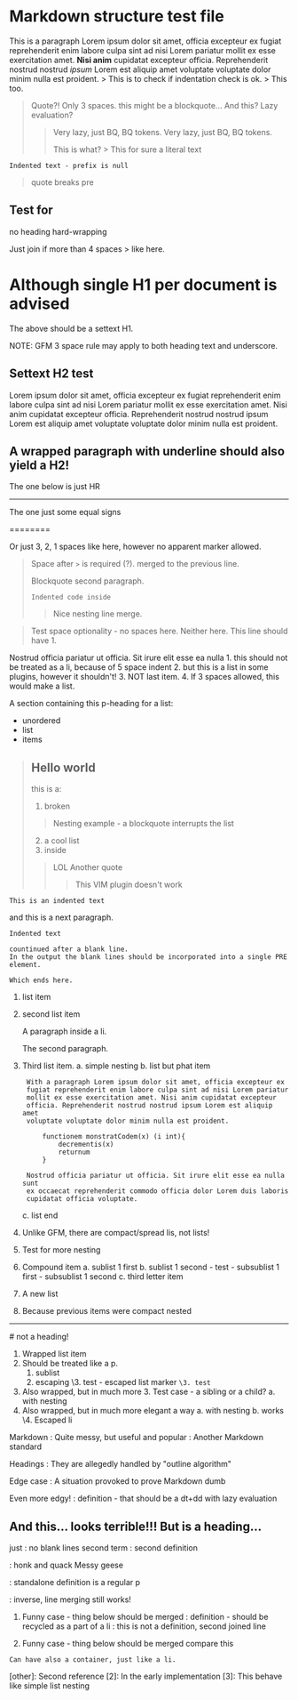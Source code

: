# Markdown structure test file

This is a paragraph Lorem ipsum dolor sit amet, officia excepteur ex fugiat
reprehenderit enim labore culpa sint ad nisi Lorem pariatur mollit ex esse
exercitation amet. **Nisi anim** cupidatat excepteur officia. Reprehenderit nostrud
nostrud _ipsum_ Lorem est aliquip amet voluptate voluptate dolor minim nulla est
proident. 
        > This is to check if indentation check is ok.
    > This too.
   > Quote?! Only 3 spaces.
> this might be a blockquote...
 > And this? Lazy evaluation?
  > > Very lazy, just BQ, BQ tokens.
  >  > Very lazy, just BQ, BQ tokens.
  > >
>    > This is what?
>     > This for sure a literal text

    Indented text - prefix is null
> quote breaks pre

## Test for
no heading hard-wrapping

Just join if more than 4 spaces
     > like here.
      
Although single H1 per document is advised
===
The above should be a settext H1.

NOTE: GFM 3 space rule may apply to both heading text and underscore.

Settext H2 test
---------------

Lorem ipsum dolor sit amet, officia excepteur ex fugiat reprehenderit enim labore culpa sint ad nisi Lorem pariatur mollit ex esse exercitation amet. Nisi anim cupidatat excepteur officia. Reprehenderit nostrud nostrud ipsum Lorem est aliquip amet voluptate voluptate dolor minim nulla est proident. 

A wrapped paragraph with
underline should also yield a H2!
---------

The one below is just HR

---

The one just some equal signs

========

Or just 3, 2, 1 spaces
   like here, however no apparent marker allowed.

> Space after `>` is required (?).
>          merged to the previous line. 
> 
> Blockquote second paragraph.
>
>     Indented code inside
> > Nice nesting
> > line merge.

>Test space optionality - no spaces here.
> Neither here.
>  This line should have 1.

Nostrud officia pariatur ut officia. Sit irure elit esse ea nulla
     1. this should not be treated as a li, because of 5 space indent
    2. but this is a list in some plugins, however it shouldn't!
    3. NOT last item.
   4. If 3 spaces allowed, this would make a list.

A section containing this p-heading for a list:
- unordered 
- list 
- items

> Hello world
>---
> this is a:
> 1. broken
>> Nesting example - a blockquote interrupts the list
> 2. a cool list 
> 3. inside
>> LOL
>> Another quote
>>> This VIM plugin doesn't work

    This is an indented text
and this is a next paragraph.

    Indented text

    countinued after a blank line.
    In the output the blank lines should be incorporated into a single PRE element.

    Which ends here.

1. list item
2. second list item

    A paragraph inside a li.

    The second paragraph.

3. Third list item.
    a. simple nesting
    b. list but phat item

        With a paragraph Lorem ipsum dolor sit amet, officia excepteur ex
        fugiat reprehenderit enim labore culpa sint ad nisi Lorem pariatur
        mollit ex esse exercitation amet. Nisi anim cupidatat excepteur
        officia. Reprehenderit nostrud nostrud ipsum Lorem est aliquip amet
        voluptate voluptate dolor minim nulla est proident. 

            functionem monstratCodem(x) (i int){
                decrementis(x)
                returnum 
            }

        Nostrud officia pariatur ut officia. Sit irure elit esse ea nulla sunt
        ex occaecat reprehenderit commodo officia dolor Lorem duis laboris
        cupidatat officia voluptate.
    c. list end
4. Unlike GFM, there are compact/spread lis, not lists!

1. Test for more nesting
2. Compound item
    a. sublist 1 first
    b. sublist 1 second
            - test
        - subsublist 1 first
        - subsublist 1 second
    c. third letter item
3. A new list
4. Because previous items were compact nested

***

\# not a heading!
1. Wrapped
list item
2. Should be treated like a p.
    1. sublist
    2. escaping
    \3. test - escaped list marker `\3. test`
3. Also wrapped, but in much more
   3. Test case - a sibling or a child?
    a. with nesting
3. Also wrapped, but in much more
   elegant a way
    a. with nesting
    b. works
\4. Escaped li

Markdown
: Quite messy, but useful and popular
: Another Markdown standard

Headings
: They are allegedly handled by "outline algorithm"

Edge
case
: A situation provoked to prove Markdown dumb

Even more
        edgy!
: definition - that should be a dt+dd with lazy evaluation

   And this...
      looks terrible!!! 
         But is a heading...
---

just
: no blank lines
second term
: second definition

: honk and quack
Messy geese

: standalone definition is a regular p

: inverse,
line merging still works!

1. Funny case - thing below should be merged
: definition - should be recycled as a part of a li
: this is not a definition, second joined line

1. Funny case - thing below should be merged
compare this

[1]: Reference

    Can have also a container, just like a li.

[other]: Second reference 
    [2]: In the early implementation
    [3]: This behave like simple list nesting 


